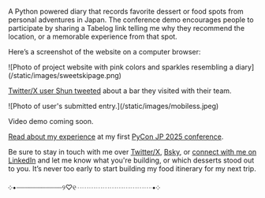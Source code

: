 A Python powered diary that records favorite dessert or food spots from personal adventures in Japan. 
The conference demo encourages people to participate by sharing a Tabelog link telling me why they recommend the location, or a memorable experience from that spot. 

Here’s a screenshot of the website on a computer browser:

<Frame caption="The project I created to resemble a food diary used during my travels.">
  ![Photo of project website with pink colors and sparkles resembling a diary](/static/images/sweetskipage.png)
</Frame>

[Twitter/X user Shun tweeted](https://x.com/shunsock/status/1971480933187690834) about a bar they visited with their team.

<Frame caption="The mobile view of a user's diary entry.">
  ![Photo of user's submitted entry.](/static/images/mobiless.jpeg)
</Frame>

Video demo coming soon. 

[Read about my experience](https://launchdarkly.com/docs/blog/pyconjp-25-takeaways) at my first [PyCon JP 2025 conference](https://2025.pycon.jp/en).

Be sure to stay in touch with me over [Twitter/X](https://x.com/dianedotdev), [Bsky](https://bsky.app/profile/dianedotdev.bsky.social), or [connect with me on LinkedIn](https://www.linkedin.com/in/diane-phan/) and let me know what you're building, or which desserts stood out to you. It’s never too early to start building my food itinerary for my next trip. 

༶•┈┈┈┈┈┈┈┈┈┈┈୨♡୧┈┈┈┈┈┈┈┈┈┈┈•༶

